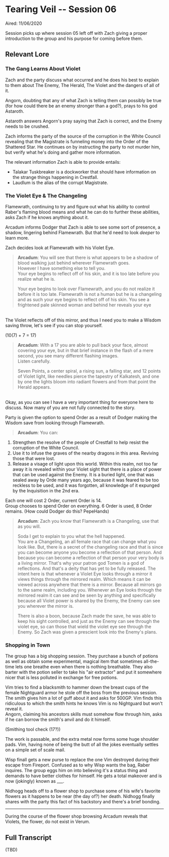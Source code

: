 # Tearing Veil -- Session 06

Aired: 11/06/2020

Session picks up where session 05 left off with Zach giving a proper introduction to the group and his purpose for coming before them.

## Relevant Lore

### The Gang Learns About Violet

Zach and the party discuss what occurred and he does his best to explain to them about The Enemy, The Herald, The Violet and the dangers of all of it.

Angorn, doubting that any of what Zach is telling them can possibly be true (for how could there be an enemy stronger than a god?), prays to his god Astaroth.

Astaroth answers Angorn's pray saying that Zach is correct, and the Enemy needs to be crushed.

Zach informs the party of the source of the corruption in the White Council revealing that the Magistrate is funneling money into the Order of the Shattered Star. He continues on by instructing the party to not murder him, but verify what he's doing and gather more information.

The relevant information Zach is able to provide entails:
* Talakar Tuskbreaker is a dockworker that should have information on the strange things happening in Crestfall.
* Laudlum is the alias of the corrupt Magistrate.

### The Violet Eye & The Changeling

Flamewrath, continuing to try and figure out what his ability to control Raber's flaming blood means and what he can do to further these abilities, asks Zach if he knows anything about it.

Arcadum informs Dodger that Zach is able to see some sort of presence, a shadow, lingering behind Flamewrath. But that he'd need to look *deeper* to learn more.

Zach decides look at Flamewrath with his Violet Eye.

> **Arcadum**: You will see that there is what appears to be a shadow of blood walking just behind wherever Flamewrath goes.<br>
However I have something else to tell you.<br>
Your eye begins to reflect off of his skin, and it is too late before you realize what he is.
>
> Your eye begins to look over Flamewrath, and you do not realize it before it is too late. Flamewrath is not a human but he is a changeling and as such your eye begins to reflect off of his skin. You see a frightened pale skinned woman and behind her reveals your eye<br>
<br>
The Violet reflects off of this mirror, and thus I need you to make a Wisdom saving throw, let's see if you can stop yourself.

(10(7) + 7 = 17)

> **Arcadum**: With a 17 you are able to pull back your face, almost covering your eye, but in that brief instance in the flash of a mere second, you see many different flashing images.<br>
Listen carefully.
>
> Seven Points, a center spiral, a rising sun, a falling star, and 12 points of Violet light, like needles pierce the tapestry of Kalkatesh, and one by one the lights bloom into radiant flowers and from that point the Herald appears.<br>
<br>
Okay, as you can see I have a very important thing for everyone here to discuss. Now many of you are not fully connected to the story.

Party is given the option to spend Order as a result of Dodger making the Wisdom save from looking through Flamewrath.

> **Arcadum**: You can:<br>
1. Strengthen the resolve of the people of Crestfall to help resist the corruption of the White Council.<br>
2. Use it to infuse the graves of the nearby dragons in this area. Reviving those that were lost.<br>
3. Release a visage of light upon this world. Within this realm, not too far away it is revealed within your Violet sight that there is a place of power that can be used against the Enemy. It is a buried light, one that was sealed away by Orde many years ago, because it was feared to be too reckless to be used, and it was forgotten, all knowledge of it expunged by the Inquisition in the 2nd era.

Each one will cost 2 Order, current Order is 14.<br>
Group chooses to spend Order on everything. 6 Order is used, 8 Order remains. (How could Dodger do this? PepeHands)

> **Arcadum**: Zach you know that Flamewrath is a Changeling, use that as you will.
>
> Soda I get to explain to you what the hell happened.<br>
You are a Changeling, an all female race that can change what you look like. But, there is a secret of the changeling race and that is since you can become anyone you become a reflection of that person. And because you can become a reflection of that person your very body is a living mirror. That's why your patron god Tomen is a god of reflections. And that's a deity that has yet to be fully released. The intent here is that whenever a Violet Eye looks through a mirror it views things through the mirrored realm. Which means it can be viewed across anywhere that there is a mirror. Because all mirrors go to the same realm, including you. Whenever an Eye looks through the mirrored realm it can see and be seen by anything and specifically because all Violet power is shared by the Enemy, the Enemy can see you wherever the mirror is.
>
> There is also a boon, because Zach made the save, he was able to keep his sight controlled, and just as the Enemy can see through the violet eye, so can those that wield the violet eye see through the Enemy. So Zach was given a prescient look into the Enemy's plans.

### Shopping in Town

The group has a big shopping session. They purchase a bunch of potions as well as obtain some experimental, magical item that sometimes all-the-time lets one breathe even when there is nothing breathable. They also barter with the potion seller to take his "air extractor" and put it somewhere nicer that is less polluted in exchange for free potions.

Vim tries to find a blacksmith to hammer down the breast cups of the female Nightguard armor he stole off the boss from the previous session. The smith gives him a lot of guff about it and asks for 500GP. Vim finds this ridiculous to which the smith hints he knows Vim is no Nightguard but won't reveal it.<br>
Angorn, claiming his ancestors skills must somehow flow through him, asks if he can borrow the smith's anvil and do it himself.

(Smithing tool check (17?))

The work is passable, and the extra metal now forms some huge shoulder pads. Vim, having none of being the butt of all the jokes eventually settles on a simple set of scale mail.


Wisp finall gets a new purse to replace the one Vim destroyed during their escape from Fireport. Confused as to why Wisp wants the bag, Raber inquires. The group eggs him on into believing it's a status thing and demands to have better clothes for himself. He gets a total makeover and is now (jokingly) known as _\_\_.

Nidhogg heads off to a flower shop to purchase some of his wife's favorite flowers as it happens to be near (the day of?) her death. Nidhogg finally shares with the party this fact of his backstory and there's a brief bonding.

---

During the course of the flower shop browsing Arcadum reveals that Violets, the flower, do not exist in Verum.


## Full Transcript

(TBD)
